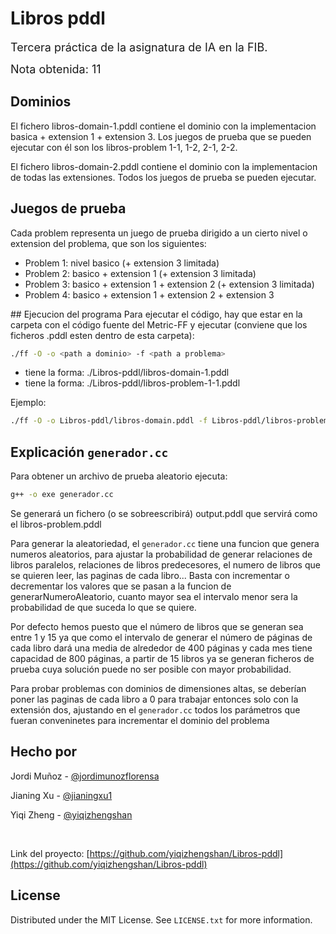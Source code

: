 # Libros pddl

<font size="4">Tercera práctica de la asignatura de IA en la FIB. </font>

<font size="4">Nota obtenida: 11 </font>

## Dominios
El fichero libros-domain-1.pddl contiene el dominio con la implementacion basica + extension 1 + extension 3. Los juegos de prueba que se pueden ejecutar con él son los libros-problem 1-1, 1-2, 2-1, 2-2.

El fichero libros-domain-2.pddl contiene el dominio con la implementacion de todas las extensiones. Todos los juegos de prueba se pueden ejecutar.

## Juegos de prueba
Cada problem representa un juego de prueba dirigido a un cierto nivel o extension del problema, que son los siguientes:
- Problem 1: nivel basico (+ extension 3 limitada)
- Problem 2: basico + extension 1 (+ extension 3 limitada)
- Problem 3: basico + extension 1 + extension 2 (+ extension 3 limitada)
- Problem 4: basico + extension 1 + extension 2 + extension 3

## Ejecucion del programa
Para ejecutar el código, hay que estar en la carpeta con el código fuente del Metric-FF y ejecutar (conviene que los ficheros .pddl esten dentro de esta carpeta):

```sh
./ff -O -o <path a dominio> -f <path a problema>
```
- <path a dominio> tiene la forma: ./Libros-pddl/libros-domain-1.pddl
- <path a problema> tiene la forma: ./Libros-pddl/libros-problem-1-1.pddl

Ejemplo:

```sh
./ff -O -o Libros-pddl/libros-domain.pddl -f Libros-pddl/libros-problem-1-1.pddl
```

## Explicación ``generador.cc``
Para obtener un archivo de prueba aleatorio ejecuta:

```sh
g++ -o exe generador.cc
```

Se generará un fichero (o se sobreescribirá) output.pddl que servirá como el libros-problem.pddl

Para generar la aleatoriedad, el ``generador.cc`` tiene una funcion que genera numeros aleatorios, para ajustar la probabilidad de generar relaciones de libros paralelos, relaciones de libros predecesores, el numero de libros que se quieren leer, las paginas de cada libro... Basta con incrementar o decrementar los valores que se pasan a la funcion de generarNumeroAleatorio, cuanto mayor sea el intervalo menor sera la probabilidad de que suceda lo que se quiere.

Por defecto hemos puesto que el número de libros que se generan sea entre 1 y 15 ya que como el intervalo de generar el número de páginas de cada libro dará una media de alrededor de 400 páginas y cada mes tiene capacidad de 800 páginas, a partir de 15 libros ya se generan ficheros de prueba cuya solución puede no ser posible con mayor probabilidad.

Para probar problemas con dominios de dimensiones altas, se deberían poner las paginas de cada libro a 0 para trabajar entonces solo con la extensión dos, ajustando en el ``generador.cc`` todos los parámetros que fueran conveninetes para incrementar el dominio del problema

## Hecho por

Jordi Muñoz - [@jordimunozflorensa](https://github.com/jordimunozflorensa)

Jianing Xu - [@jianingxu1](https://github.com/jianingxu1)

Yiqi Zheng - [@yiqizhengshan](https://github.com/yiqizhengshan)

<br>

Link del proyecto: [https://github.com/yiqizhengshan/Libros-pddl](https://github.com/yiqizhengshan/Libros-pddl)

## License

Distributed under the MIT License. See `LICENSE.txt` for more information.